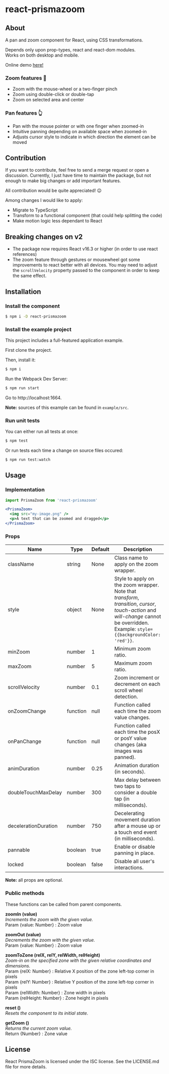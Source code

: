 # react-prismazoom

## About

A pan and zoom component for React, using CSS transformations.

Depends only upon prop-types, react and react-dom modules.  
Works on both desktop and mobile.

Online demo [here!](https://sylvaindubus.github.io/react-prismazoom/)

### Zoom features :mag_right:
* Zoom with the mouse-wheel or a two-finger pinch
* Zoom using double-click or double-tap
* Zoom on selected area and center

### Pan features :point_up_2:
* Pan with the mouse pointer or with one finger when zoomed-in
* Intuitive panning depending on available space when zoomed-in
* Adjusts cursor style to indicate in which direction the element can be moved

## Contribution

If you want to contribute, feel free to send a merge request or open a discussion. Currently, I just have time to maintain the package, but not enough to make big changes or add important features.

All contribution would be quite appreciated! 😉

Among changes I would like to apply:
- Migrate to TypeScript
- Transform to a functional component (that could help splitting the code)
- Make motion logic less dependant to React

## Breaking changes on v2

* The package now requires React v16.3 or higher (in order to use react references)
* The zoom feature through gestures or mousewheel got some improvements to react better with all devices. You may need to adjust the `scrollVelocity` property passed to the component in order to keep the same effect.


## Installation

### Install the component
```bash
$ npm i -D react-prismazoom
```
### Install the example project

This project includes a full-featured application example.

First clone the project.

Then, install it:
```bash
$ npm i
```
Run the Webpack Dev Server:
```bash
$ npm run start
```
Go to http://localhost:1664.

**Note:** sources of this example can be found in `example/src`.

### Run unit tests

You can either run all tests at once:
```bash
$ npm test
```

Or run tests each time a change on source files occured:
```bash
$ npm run test:watch
```

## Usage

### Implementation

```jsx
import PrismaZoom from 'react-prismazoom'

<PrismaZoom>
  <img src="my-image.png" />
  <p>A text that can be zoomed and dragged</p>
</PrismaZoom>
```

### Props

| Name | Type | Default | Description |
| --- | --- | --- |  --- |
| className | string | None | Class name to apply on the zoom wrapper. |
| style | object | None | Style to apply on the zoom wrapper. Note that *transform*, *transition*, *cursor*, *touch-action* and *will-change* cannot be overridden. Example: `style={{backgroundColor: 'red'}}`. |
| minZoom | number | 1 | Minimum zoom ratio. |
| maxZoom | number | 5 | Maximum zoom ratio. |
| scrollVelocity | number | 0.1 | Zoom increment or decrement on each scroll wheel detection. |
| onZoomChange | function | null | Function called each time the zoom value changes. |
| onPanChange | function | null | Function called each time the posX or posY value changes (aka images was panned). |
| animDuration | number | 0.25 | Animation duration (in seconds). |
| doubleTouchMaxDelay | number | 300 | Max delay between two taps to consider a double tap (in milliseconds). |
| decelerationDuration | number | 750 | Decelerating movement duration after a mouse up or a touch end event (in milliseconds). |
| pannable | boolean | true | Enable or disable panning in place. |
| locked | boolean | false | Disable all user's interactions. |

**Note:** all props are optional.

### Public methods

These functions can be called from parent components.

**zoomIn (value)**  
*Increments the zoom with the given value.*  
Param {value: Number} : Zoom value

**zoomOut (value)**  
*Decrements the zoom with the given value.*  
Param {value: Number} : Zoom value

**zoomToZone (relX, relY, relWidth, relHeight)**  
*Zoom-in on the specified zone with the given relative coordinates and dimensions.*  
Param {relX: Number} : Relative X position of the zone left-top corner in pixels  
Param {relY: Number} : Relative Y position of the zone left-top corner in pixels  
Param {relWidth: Number} : Zone width in pixels  
Param {relHeight: Number} : Zone height in pixels

**reset ()**  
*Resets the component to its initial state.*

**getZoom ()**  
*Returns the current zoom value.*  
Return {Number} : Zone value

## License

React PrismaZoom is licensed under the ISC license. See the LICENSE.md file for more details.
